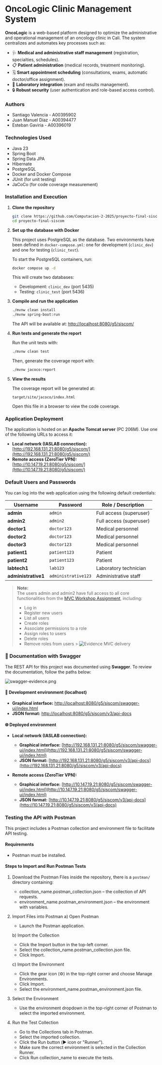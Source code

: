 # **OncoLogic Clinic Management System**

**OncoLogic** is a web-based platform designed to optimize the administrative and operational management of an oncology
clinic in Cali. The system centralizes and automates key processes such as:

- 🩺 **Medical and administrative staff management** (registration, specialties, schedules).
- 📋 **Patient administration** (medical records, treatment monitoring).
- 🗓️ **Smart appointment scheduling** (consultations, exams, automatic doctor/office assignment).
- 🔬 **Laboratory integration** (exam and results management).
- 🔒 **Robust security** (user authentication and role-based access control).

### Authors

- Santiago Valencia - A00395902
- Juan Manuel Díaz - A00394477
- Esteban Gaviria - A00396019

### Technologies Used

- Java 23
- Spring Boot
- Spring Data JPA
- Hibernate
- PostgreSQL
- Docker and Docker Compose
- JUnit (for unit testing)
- JaCoCo (for code coverage measurement)

### Installation and Execution

1. **Clone the repository**

    ```bash
    git clone https://github.com/Computacion-2-2025/proyecto-final-siscom.git
    cd proyecto-final-siscom
    ```

2. **Set up the database with Docker**

   This project uses PostgreSQL as the database. Two environments have been defined in `docker-compose.yml`: one for
   development (`clinic_dev`) and one for testing (`clinic_test`).

   To start the PostgreSQL containers, run:

    ```bash
    docker compose up -d
    ```

   This will create two databases:

    - Development: `clinic_dev` (port 5435)
    - Testing: `clinic_test` (port 5436)

3. **Compile and run the application**

    ```bash
    ./mvnw clean install
    ./mvnw spring-boot:run
    ```

   The API will be available at: [http://localhost:8080/g5/siscom/](http://localhost:8080/g5/siscom/)

4. **Run tests and generate the report**

   Run the unit tests with:

    ```bash
    ./mvnw clean test
    ```

   Then, generate the coverage report with:

    ```bash
    ./mvnw jacoco:report
    ```

5. **View the results**

   The coverage report will be generated at:

   `target/site/jacoco/index.html`

   Open this file in a browser to view the code coverage.

### **Application Deployment**

The application is hosted on an **Apache Tomcat server** (PC 206M). Use one of the following URLs to access it:

- **Local network (IASLAB connection):**  
  [http://192.168.131.21:8080/g5/siscom/](http://192.168.131.21:8080/g5/siscom/)
- **Remote access (ZeroTier VPN):**  
  [http://10.147.19.21:8080/g5/siscom/](http://10.147.19.21:8080/g5/siscom/)

### Default Users and Passwords

You can log into the web application using the following default credentials:

| Username            | Password            | Role / Description      |
|---------------------|---------------------|-------------------------|
| **admin**           | `admin`             | Full access (superuser) |
| **admin2**          | `admin2`            | Full access (superuser) |
| **doctor1**         | `doctor123`         | Medical personnel       |
| **doctor2**         | `doctor123`         | Medical personnel       |
| **doctor3**         | `doctor123`         | Medical personnel       |
| **patient1**        | `patient123`        | Patient                 |
| **patient2**        | `patient123`        | Patient                 |
| **labtech1**        | `lab123`            | Laboratory technician   |
| **administrative1** | `administrative123` | Administrative staff    |

> **Note:**  
> The users admin and admin2 have full access to all core functionalities from
> the [MVC Workshop Assignment](https://docs.google.com/document/d/1Py-Sxh_E5yLJ0SNuNIP1N5Qo8y5lQbc0/edit?tab=t.0),
> including:
> - Log in
> - Register new users
> - List all users
> - Create roles
> - Associate permissions to a role
> - Assign roles to users
> - Delete roles
> - Remove roles from users
    > ![Evidence MVC delivery](ANNEXES/evidence-mvc-delivery.png)

### 📘 Documentation with Swagger

The REST API for this project was documented using **Swagger**. To review the documentation, follow the paths below:

![swagger-evidence.png](ANNEXES/swagger-evidence.png)
#### 🔧 Development environment (localhost)

* **Graphical interface:**
  [http://localhost:8080/g5/siscom/swagger-ui/index.html](http://localhost:8080/g5/siscom/swagger-ui/index.html)
* **JSON format:**
  [http://localhost:8080/g5/siscom/v3/api-docs](http://localhost:8080/g5/siscom/v3/api-docs)

#### 🌐 Deployed environment

* **Local network (IASLAB connection):**

    * **Graphical interface:**
      [http://192.168.131.21:8080/g5/siscom/swagger-ui/index.html](http://192.168.131.21:8080/g5/siscom/swagger-ui/index.html)
    * **JSON format:**
      [http://192.168.131.21:8080/g5/siscom/v3/api-docs](http://192.168.131.21:8080/g5/siscom/v3/api-docs)

* **Remote access (ZeroTier VPN):**

    * **Graphical interface:**
      [http://10.147.19.21:8080/g5/siscom/swagger-ui/index.html](http://10.147.19.21:8080/g5/siscom/swagger-ui/index.html)
    * **JSON format:**
      [http://10.147.19.21:8080/g5/siscom/v3/api-docs](http://10.147.19.21:8080/g5/siscom/v3/api-docs)

### Testing the API with Postman

This project includes a Postman collection and environment file to facilitate API testing.

#### Requirements

- Postman must be installed.

#### Steps to Import and Run Postman Tests

1. Download the Postman Files inside the repository, there is a `postman/` directory containing:
    - collection_name.postman_collection.json – the collection of API requests.
    - environment_name.postman_environment.json – the environment with variables.

2. Import Files into Postman
   a) Open Postman
    - Launch the Postman application.

   b) Import the Collection
    - Click the Import button in the top-left corner.
    - Select the collection_name.postman_collection.json file.
    - Click Import.

   c) Import the Environment
    - Click the gear icon (⚙️) in the top-right corner and choose Manage Environments.
    - Click Import.
    - Select the environment_name.postman_environment.json file.

3. Select the Environment
    - Use the environment dropdown in the top-right corner of Postman to select the imported environment.

4. Run the Test Collection
    - Go to the Collections tab in Postman.
    - Select the imported collection.
    - Click the Run button (▶️ icon or "Runner").
    - Make sure the correct environment is selected in the Collection Runner.
    - Click Run collection_name to execute the tests.
